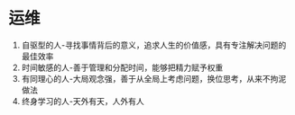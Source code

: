 # 运维

1. 自驱型的人-寻找事情背后的意义，追求人生的价值感，具有专注解决问题的最佳效率
2. 时间敏感的人-善于管理和分配时间，能够把精力赋予权重
3. 有同理心的人-大局观念强，善于从全局上考虑问题，换位思考，从来不拘泥做法
4. 终身学习的人-天外有天，人外有人